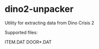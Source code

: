 # dino2-unpacker
Utility for extracting data from Dino Crisis 2

Supported files:

ITEM.DAT
DOOR*.DAT